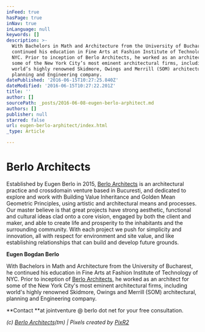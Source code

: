 ```yaml
---
inFeed: true
hasPage: true
inNav: true
inLanguage: null
keywords: []
description: >-
  With Bachelors in Math and Architecture from the University of Bucharest, he
  continued his education in Fine Arts at Fashion Institute of Technology of
  NYC. Prior to inception of Berlo Architects, he worked as an architect for
  some of the New York City’s most eminent architectural firms, including
  world’s highly renowned Skidmore, Owings and Merrill (SOM) architectural,
  planning and Engineering company.
datePublished: '2016-06-15T10:27:25.840Z'
dateModified: '2016-06-15T10:27:22.201Z'
title: ''
author: []
sourcePath: _posts/2016-06-08-eugen-berlo-arphitect.md
authors: []
publisher: null
starred: false
url: eugen-berlo-arphitect/index.html
_type: Article

---
```

# Berlo Architects

Established by Eugen Berlo in 2015, [Berlo Architects][0] is an architectural practice and crossdomain venture based in Bucuresti, and dedicated to explore and work with Building Value Inheritance and Golden Mean Geometric Principles, using artistic and architectural means and processes. Our master believe is that great projects have strong aesthetic, functional and cultural ideas clad onto a core vision, engaged by both the client and maker, and able to create life and prosperity to the inhabitants and the surrounding community. With each project we push for simplicity and innovation, all with respect for environment and site value, and like establishing relationships that can build and develop future grounds.

**Eugen Bogdan Berlo**

With Bachelors in Math and Architecture from the University of Bucharest, he continued his education in Fine Arts at Fashion Institute of Technology of NYC. Prior to inception of [Berlo Architects][0], he worked as an architect for some of the New York City's most eminent architectural firms, including world's highly renowned Skidmore, Owings and Merrill (SOM) architectural, planning and Engineering company.

**Contact **at jointventure @ berlo dot net for your free consultation. 

_(c) [Berlo Architects][0](tm) | Pixels created by [PixR2][1]_

[0]: http://www.berlo.ro/
[1]: http://pixr2.com/